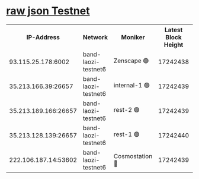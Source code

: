 
[raw json Testnet](https://rpc-check.bandt.stavr.tech/bandt/rpcbandt_result.json)
=

<table><tr><th>IP-Address</th><th>Network</th><th>Moniker</th><th>Latest Block Height</th><th>Earliest Block Height</th><th>Catching Up</th><th>Tx Index</th><th>Voting Power</th><th>Scan Time</th></tr><tr><td>93.115.25.178:6002</td><td>band-laozi-testnet6</td><td>Zenscape 🟢</td><td>17242438</td><td>12460001</td><td>False</td><td>on</td><td>0</td><td>2024-03-29T02:58:18.165624873UTC</td></tr><tr><td>35.213.166.39:26657</td><td>band-laozi-testnet6</td><td>internal-1 🟢</td><td>17242439</td><td>17142439</td><td>False</td><td>on</td><td>0</td><td>2024-03-29T02:58:20.393209391UTC</td></tr><tr><td>35.213.189.166:26657</td><td>band-laozi-testnet6</td><td>rest-2 🟢</td><td>17242439</td><td>17142439</td><td>False</td><td>on</td><td>0</td><td>2024-03-29T02:58:21.260408833UTC</td></tr><tr><td>35.213.128.139:26657</td><td>band-laozi-testnet6</td><td>rest-1 🟢</td><td>17242440</td><td>17142440</td><td>False</td><td>on</td><td>0</td><td>2024-03-29T02:58:22.142967276UTC</td></tr><tr><td>222.106.187.14:53602</td><td>band-laozi-testnet6</td><td>Cosmostation 🔴</td><td>17242439</td><td>17145001</td><td>False</td><td>on</td><td>2203686</td><td>2024-03-29T02:58:19.507325913UTC</td></tr></table>
